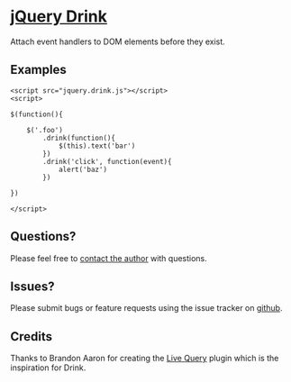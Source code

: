 [jQuery Drink](http://github.com/elijahr/jquery-drink)
================================

Attach event handlers to DOM elements before they exist.

Examples
--------

	<script src="jquery.drink.js"></script>
	<script>

	$(function(){

		$('.foo')
			.drink(function(){
				$(this).text('bar')
			})
			.drink('click', function(event){
				alert('baz')
			})

	})

	</script>


Questions?
----------

Please feel free to [contact the author](mailto:elijahr+jquerydrink@gmail.com) with questions.


Issues?
-------

Please submit bugs or feature requests using the issue tracker on [github](http://github.com/elijahr/jquery-drink/issues).


Credits
-------

Thanks to Brandon Aaron for creating the [Live Query](http://plugins.jquery.com/project/livequery) plugin which is the inspiration for Drink.
